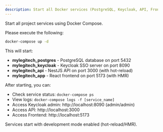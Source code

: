 ```yaml
---
description: Start all Docker services (PostgreSQL, Keycloak, API, Frontend)
---
```


Start all project services using Docker Compose.

Please execute the following:

```bash
docker-compose up -d
```

This will start:
- **mylegitech_postgres** - PostgreSQL database on port 5432
- **mylegitech_keycloak** - Keycloak SSO server on port 8090
- **mylegitech_api** - NestJS API on port 3000 (with hot-reload)
- **mylegitech_app** - React frontend on port 5173 (with HMR)

After starting, you can:
- Check service status: `docker-compose ps`
- View logs: `docker-compose logs -f [service_name]`
- Access Keycloak admin: http://localhost:8090 (admin/admin)
- Access API: http://localhost:3000
- Access Frontend: http://localhost:5173

Services start with development mode enabled (hot-reload/HMR).
